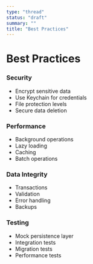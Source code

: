 ```yaml
---
type: "thread"
status: "draft"
summary: ""
title: "Best Practices"
---
```


# Best Practices


### Security
- Encrypt sensitive data
- Use Keychain for credentials
- File protection levels
- Secure data deletion

### Performance
- Background operations
- Lazy loading
- Caching
- Batch operations

### Data Integrity
- Transactions
- Validation
- Error handling
- Backups

### Testing
- Mock persistence layer
- Integration tests
- Migration tests
- Performance tests

